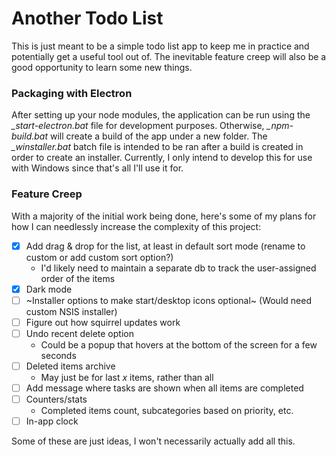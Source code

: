 # Another Todo List
This is just meant to be a simple todo list app to keep me in practice and potentially get a useful tool out of. The inevitable feature creep will also be a good opportunity to learn some new things.
<br>

### Packaging with Electron
After setting up your node modules, the application can be run using the _\_start-electron.bat_ file for development purposes. Otherwise, _\_npm-build.bat_ will create a build of the app under a new folder. The _\_winstaller.bat_ batch file is intended to be ran after a build is created in order to create an installer. Currently, I only intend to develop this for use with Windows since that's all I'll use it for.

### Feature Creep
With a majority of the initial work being done, here's some of my plans for how I can needlessly increase the complexity of this project:
- [X] Add drag & drop for the list, at least in default sort mode (rename to custom or add custom sort option?)
	- I'd likely need to maintain a separate db to track the user-assigned order of the items
- [X] Dark mode
- [ ] ~Installer options to make start/desktop icons optional~ (Would need custom NSIS installer)
- [ ] Figure out how squirrel updates work
- [ ] Undo recent delete option
	- Could be a popup that hovers at the bottom of the screen for a few seconds
- [ ] Deleted items archive
	- May just be for last _x_ items, rather than all
- [ ] Add message where tasks are shown when all items are completed 
- [ ] Counters/stats
	- Completed items count, subcategories based on priority, etc.
- [ ] In-app clock

Some of these are just ideas, I won't necessarily actually add all this.
